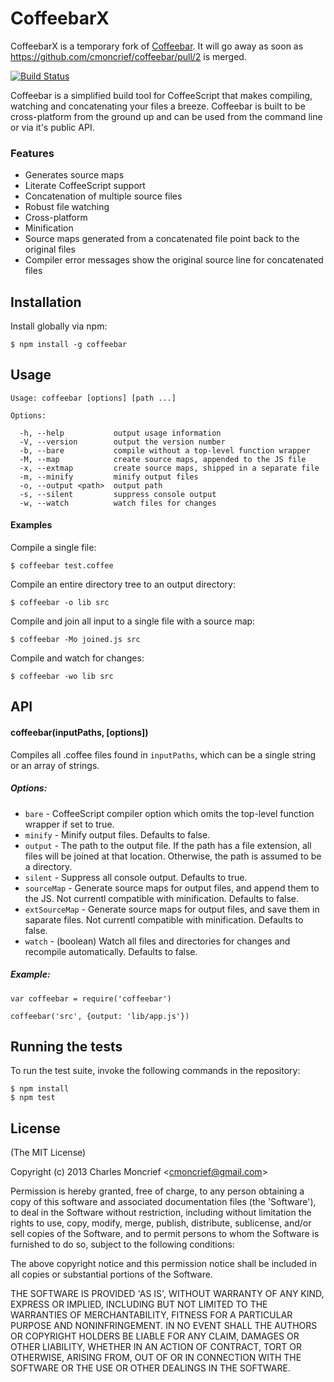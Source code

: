 # CoffeebarX

CoffeebarX is a temporary fork of [Coffeebar](https://github.com/cmoncrief/coffeebar).
It will go away as soon as https://github.com/cmoncrief/coffeebar/pull/2 is merged.

[![Build Status](https://travis-ci.org/cmoncrief/coffeebar.png)](https://travis-ci.org/cmoncrief/coffeebar)

Coffeebar is a simplified build tool for CoffeeScript that makes compiling,
watching and concatenating your files a breeze. Coffeebar is built to be 
cross-platform from the ground up and can be used from the command line or
via it's public API.

### Features

* Generates source maps
* Literate CoffeeScript support
* Concatenation of multiple source files
* Robust file watching
* Cross-platform
* Minification
* Source maps generated from a concatenated file point back to the original files 
* Compiler error messages show the original source line for concatenated files 

## Installation

Install globally via npm:

    $ npm install -g coffeebar

## Usage

    Usage: coffeebar [options] [path ...]

    Options:

      -h, --help           output usage information
      -V, --version        output the version number
      -b, --bare           compile without a top-level function wrapper
      -M, --map            create source maps, appended to the JS file
      -x, --extmap         create source maps, shipped in a separate file
      -m, --minify         minify output files
      -o, --output <path>  output path
      -s, --silent         suppress console output
      -w, --watch          watch files for changes

#### Examples

Compile a single file:
    
    $ coffeebar test.coffee

Compile an entire directory tree to an output directory:
    
    $ coffeebar -o lib src 

Compile and join all input to a single file with a source map:
    
    $ coffeebar -Mo joined.js src 

Compile and watch for changes:

    $ coffeebar -wo lib src 

## API

#### coffeebar(inputPaths, [options])

Compiles all .coffee files found in `inputPaths`, which can be a single string or an array of strings. 

##### Options:

* `bare` - CoffeeScript compiler option which omits the top-level function wrapper if set to true.
* `minify` - Minify output files. Defaults to false.
* `output` - The path to the output file. If the path has a file extension, all files will be joined at that location. Otherwise, the path is assumed to be a directory.
* `silent` - Suppress all console output. Defaults to true.
* `sourceMap` - Generate source maps for output files, and append them to the JS. Not currentl compatible with minification. Defaults to false.
* `extSourceMap` - Generate source maps for output files, and save them in saparate files. Not currentl compatible with minification. Defaults to false.
* `watch` - (boolean) Watch all files and directories for changes and recompile automatically. Defaults to false.

##### Example:

    var coffeebar = require('coffeebar')

    coffeebar('src', {output: 'lib/app.js'})

## Running the tests

To run the test suite, invoke the following commands in the repository:

    $ npm install
    $ npm test

## License

(The MIT License)

Copyright (c) 2013 Charles Moncrief <<cmoncrief@gmail.com>>

Permission is hereby granted, free of charge, to any person obtaining
a copy of this software and associated documentation files (the
'Software'), to deal in the Software without restriction, including
without limitation the rights to use, copy, modify, merge, publish,
distribute, sublicense, and/or sell copies of the Software, and to
permit persons to whom the Software is furnished to do so, subject to
the following conditions:

The above copyright notice and this permission notice shall be
included in all copies or substantial portions of the Software.

THE SOFTWARE IS PROVIDED 'AS IS', WITHOUT WARRANTY OF ANY KIND,
EXPRESS OR IMPLIED, INCLUDING BUT NOT LIMITED TO THE WARRANTIES OF
MERCHANTABILITY, FITNESS FOR A PARTICULAR PURPOSE AND NONINFRINGEMENT.
IN NO EVENT SHALL THE AUTHORS OR COPYRIGHT HOLDERS BE LIABLE FOR ANY
CLAIM, DAMAGES OR OTHER LIABILITY, WHETHER IN AN ACTION OF CONTRACT,
TORT OR OTHERWISE, ARISING FROM, OUT OF OR IN CONNECTION WITH THE
SOFTWARE OR THE USE OR OTHER DEALINGS IN THE SOFTWARE.